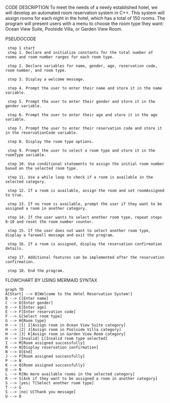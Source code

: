 CODE DESCRIPTION
To meet the needs of a newly established hotel, we will develop an automated room reservation system in C++. This system will assign rooms for each night in the hotel, which has a total of 150 rooms. The program will present users with a menu to choose the room type they want: Ocean View Suite, Poolside Villa, or Garden View Room.

PSEUDOCODE

     step 1 start
     step 1. Declare and initialize constants for the total number of rooms and room number ranges for each room type.
     
     step 2. Declare variables for name, gender, age, reservation code, room number, and room type.
     
     step 3. Display a welcome message.
     
     step 4. Prompt the user to enter their name and store it in the name variable.
     
     step 5. Prompt the user to enter their gender and store it in the gender variable.
     
     step 6. Prompt the user to enter their age and store it in the age variable.
     
     step 7. Prompt the user to enter their reservation code and store it in the reservationCode variable.
    
     step 8. Display the room type options.
    
     step 9. Prompt the user to select a room type and store it in the roomType variable.
    
     step 10. Use conditional statements to assign the initial room number based on the selected room type.
   
     step 11. Use a while loop to check if a room is available in the selected category.
   
     step 12. If a room is available, assign the room and set roomAssigned to true.
   
     step 13. If no room is available, prompt the user if they want to be assigned a room in another category.

     step 14. If the user wants to select another room type, repeat steps 8-10 and reset the room number counter.
   
     step 15. If the user does not want to select another room type, display a farewell message and exit the program.
   
     step 16. If a room is assigned, display the reservation confirmation details.
  
     step 17. Additional features can be implemented after the reservation confirmation.
 
     step 18. End the program.


FLOWCHART BY USING MERMAID SYNTAX

```mermaid
graph TD
A[Start] --> B[Welcome to the Hotel Reservation System!]
B --> C[Enter name]
C --> D[Enter gender]
D --> E[Enter age]
E --> F[Enter reservation code]
F --> G[Select room type]
G --> H{Room type}
H --> |1| I[Assign room in Ocean View Suite category]
H --> |2| J[Assign room in Poolside Villa category]
H --> |3| K[Assign room in Garden View Room category]
H --> |Invalid| L[Invalid room type selected]
I --> M[Room assigned successfully]
M --> N[Display reservation confirmation]
N --> O[End]
J --> P[Room assigned successfully]
P --> N
K --> Q[Room assigned successfully]
Q --> N
L --> R[No more available rooms in the selected category]
R --> S[Ask if they want to be assigned a room in another category]
S --> |yes| T[Select another room type]
T --> G
S --> |no| U[Thank you message]
U --> O
```
